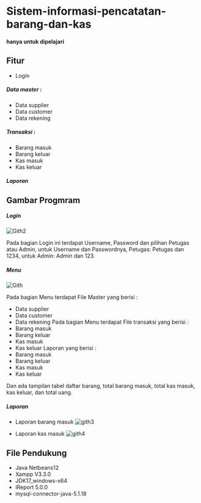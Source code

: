 # Sistem-informasi-pencatatan-barang-dan-kas
#### hanya untuk dipelajari

## Fitur
- Login 
##### Data master :
- Data supplier
- Data customer
- Data rekening
##### Transaksi :
- Barang masuk
- Barang keluar
- Kas masuk
- Kas keluar
##### Laporan

## Gambar Progmram
##### Login
![Gith2](https://github.com/user-attachments/assets/3bf922a5-d9e6-41f7-b13e-f608204a1384)

Pada bagian Login ini terdapat Username, Password dan pilihan Petugas atau Admin, untuk Username dan Passwordnya, Petugas: Petugas dan 1234, untuk Admin: Admin dan 123.

##### Menu
![Gith](https://github.com/user-attachments/assets/47d45d72-a9cc-4558-b988-a713d8291365)

Pada bagian Menu terdapat File Master yang berisi :
- Data supplier
- Data customer
- Data rekening
Pada bagian Menu terdapat File transaksi yang berisi :
- Barang masuk
- Barang keluar
- Kas masuk
- Kas keluar
Laporan yang berisi :
- Barang masuk
- Barang keluar
- Kas masuk
- Kas keluar

Dan ada tampilan tabel daftar barang, total barang masuk, total kas masuk, kas keluar, dan total uang.

##### Laporan

- Laporan barang masuk
![gith3](https://github.com/user-attachments/assets/f8b47fe6-5242-468e-b9cf-f8b694755d42)

- Laporan kas masuk
![gith4](https://github.com/user-attachments/assets/d22f55c6-d2ea-4c1e-9164-b1e5f7f59b0d)

## File Pendukung
- Java Netbeans12
- Xampp V3.3.0
- JDK17_windows-x64
- IReport 5.0.0
- mysql-connector-java-5.1.18
